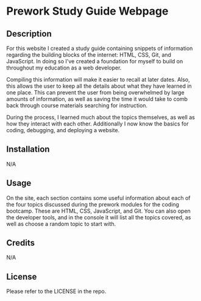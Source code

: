 # Prework Study Guide Webpage

## Description

For this website I created a study guide containing snippets of information regarding the building blocks of the internet: HTML, CSS, Git, and JavaScript.  In doing so I've created a foundation for myself to build on throughout my education as a web developer.  

Compiling this information will make it easier to recall at later dates.  Also, this allows the user to keep all the details about what they have learned in one place.  This can prevent the user from being overwhelmed by large amounts of information, as well as saving the time it would take to comb back through course materials searching for instruction.

During the process, I learned much about the topics themselves, as well as how they interact with each other.  Additionally I now know the basics for coding, debugging, and deploying a website.  

## Installation

N/A

## Usage

On the site, each section contains some useful information about each of the four topics discussed during the prework modules for the coding bootcamp.  These are HTML, CSS, JavaScript, and Git.  You can also open the developer tools, and in the console it will list all the topics covered, as well as choose a random topic to start with.

## Credits

N/A

## License

Please refer to the LICENSE in the repo.